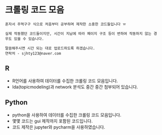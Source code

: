 # 크롤링 코드 모음

```
혼자서 주먹구구 식으로 처음부터 공부하며 제작한 소중한 코드들입니다 ㅠ

실제 작동했던 코드들이지만, 시간이 지남에 따라 페이지 구조 등이 변하여 작동하지 않는 경우도 있을 수 있습니다. 

말씀해주시면 시간 되는 대로 업로드하도록 하겠습니다.
연락처 - sjhty123@naver.com
```



## R

* R언어를 사용하여 데이터를 수집한 크롤링 코드 모음입니다.
* lda(topicmodeling)과 network 분석도 중간 중간 첨부되어 있습니다.



## Python

* python을 사용하여 데이터를 수집한 크롤링 코드 모음입니다.
* 몇몇 코드는 gui 제작까지 포함된 코드입니다.
* 코드 제작은 jupyter와 pycharm을 사용하였습니다.